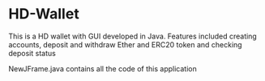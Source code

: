 # HD-Wallet
This is a HD wallet with GUI developed in Java. Features included creating accounts, deposit and withdraw Ether and ERC20 token and checking deposit status

NewJFrame.java contains all the code of this application
